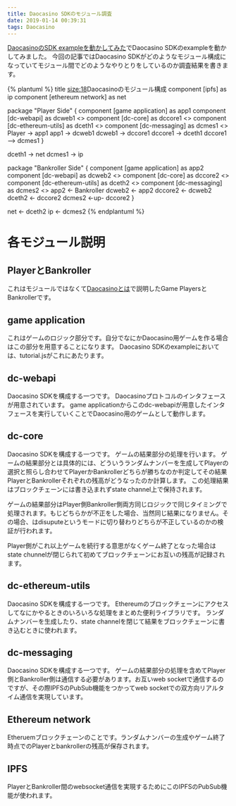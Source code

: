 ```yaml
---
title: Daocasino SDKのモジュール調査
date: 2019-01-14 00:39:31
tags: Daocasino
---
```


[DaocasinoのSDK exampleを動かしてみた](/bitbltmemo/2019/01/08/daocasino-sdk-example/)でDaocasino SDKのexampleを動かしてみました。
今回の記事ではDaocasino SDKがどのようなモジュール構成になっていてモジュール間でどのようなやりとりをしているのか調査結果を書きます。


{% plantuml %}
title <size:18>Daocasinoのモジュール構成</size>
component [ipfs] as ip
component [ethereum network] as net


package "Player Side" {
component [game application] as app1
component [dc-webapi] as dcweb1 <<sdk>>
component [dc-core] as dccore1 <<sdk>>
component [dc-ethereum-utils] as dceth1 <<sdk>>
component [dc-messaging] as dcmes1 <<sdk>>
Player -> app1
app1 -> dcweb1
dcweb1 -> dccore1
dccore1 -> dceth1
dccore1 --> dcmes1
}

dceth1 -> net
dcmes1 -> ip

package "Bankroller Side" {
component [game application] as app2
component [dc-webapi] as dcweb2 <<sdk>>
component [dc-core] as dccore2 <<sdk>>
component [dc-ethereum-utils] as dceth2 <<sdk>>
component [dc-messaging] as dcmes2 <<sdk>>
app2 <- Bankroller
dcweb2 <- app2
dccore2 <- dcweb2
dceth2 <- dccore2
dcmes2 <-up- dccore2
}

net <- dceth2
ip <- dcmes2
{% endplantuml %}


# 各モジュール説明

## PlayerとBankroller
これはモジュールではなくて[Daocasinoとは](/bitbltmemo/2019/01/07/what-is-daocasino/)で説明したGame PlayersとBankrollerです。


## game application
これはゲームのロジック部分です。自分でなにかDaocasino用ゲームを作る場合はこの部分を用意することになります。
Daocasino SDKのexampleにおいては、tutorial.jsがこれにあたります。



## dc-webapi
Daocasino SDKを構成する一つです。
Daocasinoプロトコルのインタフェースが用意されています。
game applicationからこのdc-webapiが用意したインタフェースを実行していくことでDaocasino用のゲームとして動作します。

## dc-core
Daocasino SDKを構成する一つです。
ゲームの結果部分の処理を行います。
ゲームの結果部分とは具体的には、どういうランダムナンバーを生成してPlayerの選択と照らし合わせてPlayerかBankrollerどちらが勝ちなのか判定してその結果PlayerとBankrollerそれぞれの残高がどうなったのか計算します。
この処理結果はブロックチェーンには書き込まれずstate channel上で保持されます。

ゲームの結果部分はPlayer側Bankroller側両方同じロジックで同じタイミングで処理されます。もじどちらかが不正をした場合、当然同じ結果になりません。その場合、はdisuputeというモードに切り替わりどちらが不正しているのかの検証が行われます。

Player側がこれ以上ゲームを続行する意思がなくゲーム終了となった場合はstate chunnelが閉じられて初めてブロックチェーンにお互いの残高が記録されます。

## dc-ethereum-utils
Daocasino SDKを構成する一つです。
Ethereumのブロックチェーンにアクセスしてなにかやるときのいろいろな処理をまとめた便利ライブラリです。
ランダムナンバーを生成したり、state channelを閉じて結果をブロックチェーンに書き込むときに使われます。


## dc-messaging
Daocasino SDKを構成する一つです。
ゲームの結果部分の処理を含めてPlayer側とBankroller側は通信する必要があります。お互いweb socketで通信するのですが、その際IPFSのPubSub機能をつかってweb socketでの双方向リアルタイム通信を実現しています。


## Ethereum network
Etheruemブロックチェーンのことです。ランダムナンバーの生成やゲーム終了時点でのPlayerとbankrollerの残高が保存されます。

## IPFS
PlayerとBankroller間のwebsocket通信を実現するためにこのIPFSのPubSub機能が使われます。

